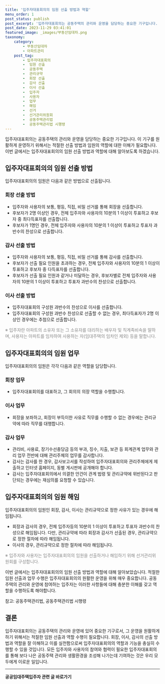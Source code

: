 ```yaml
---
title: '입주자대표회의의 임원 선출 방법과 역할'
menu_order: 1
post_status: publish
post_excerpt: '입주자대표회의는 공동주택의 관리와 운영을 담당하는 중요한 기구입니다. 이 기구를 원활하게 운영하기 위해서는 적절한 선출 방법과 임원의 역할에 대한 이해가 필요합니다. 이번 글에서는 입주자대표회의의 임원 선출 방법과 역할에 대해 알아보도록 하겠습니다.'
post_date: 2023-11-29 03:41:01
featured_image: _images/부동산임대차.png
taxonomy:
    category:
        - 부동산임대차
        - 아파트관리
    post_tag:
        - 입주자대표회의
        -  임원 선출
        -  공동주택
        -  관리규약
        -  회장 선출
        -  감사 선출
        -  이사 선출
        -  입주자
        -  사용자
        -  업무
        -  해임
        -  선거
        -  선거관리위원회
        -  공동주택관리법
        -  공동주택관리법 시행령
---
```



입주자대표회의는 공동주택의 관리와 운영을 담당하는 중요한 기구입니다. 이 기구를 원활하게 운영하기 위해서는 적절한 선출 방법과 임원의 역할에 대한 이해가 필요합니다. 이번 글에서는 입주자대표회의의 임원 선출 방법과 역할에 대해 알아보도록 하겠습니다.

## 입주자대표회의의 임원 선출 방법

입주자대표회의의 임원은 다음과 같은 방법으로 선출됩니다.

### 회장 선출 방법

- 입주자와 사용자의 보통, 평등, 직접, 비밀 선거를 통해 회장을 선출합니다.
- 후보자가 2명 이상인 경우, 전체 입주자와 사용자의 10분의 1 이상이 투표하고 후보자 중 최다득표자를 선출합니다.
- 후보자가 1명인 경우, 전체 입주자와 사용자의 10분의 1 이상이 투표하고 투표자 과반수의 찬성으로 선출합니다.

### 감사 선출 방법

- 입주자와 사용자의 보통, 평등, 직접, 비밀 선거를 통해 감사를 선출합니다.
- 후보자가 선출 필요 인원을 초과하는 경우, 전체 입주자와 사용자의 10분의 1 이상이 투표하고 후보자 중 다득표자를 선출합니다.
- 후보자가 선출 필요 인원과 같거나 미달하는 경우, 후보자별로 전체 입주자와 사용자의 10분의 1 이상이 투표하고 투표자 과반수의 찬성으로 선출합니다.

### 이사 선출 방법

- 입주자대표회의 구성원 과반수의 찬성으로 이사를 선출합니다.
- 입주자대표회의 구성원 과반수 찬성으로 선출할 수 없는 경우, 최다득표자가 2명 이상인 경우에는 추첨으로 선출합니다.

<span style="color:#888">※ 입주자란 아파트의 소유자 또는 그 소유자를 대리하는 배우자 및 직계족비속을 말하며, 사용자는 아파트를 임차하여 사용하는 자(임대주택의 임차인 제외) 등을 말합니다.</span>

## 입주자대표회의의 임원 업무

입주자대표회의의 임원은 각각 다음과 같은 역할을 담당합니다.

### 회장 업무

- 입주자대표회의를 대표하고, 그 회의의 의장 역할을 수행합니다.

### 이사 업무

- 회장을 보좌하고, 회장이 부득이한 사유로 직무를 수행할 수 없는 경우에는 관리규약에 따라 직무를 대행합니다.

### 감사 업무

- 관리비, 사용료, 장기수선충당금 등의 부과, 징수, 지출, 보관 등 회계관계 업무와 관리 업무 전반에 대해 관리주체의 업무를 감사합니다.
- 감사는 감사를 한 경우, 감사보고서를 작성하여 입주자대표회의와 관리주체에게 제출하고 인터넷 홈페이지, 동별 게시판에 공개해야 합니다.
- 감사는 입주자대표회의에서 의결한 안건이 관계 법령 및 관리규약에 위반된다고 판단되는 경우에는 재심의를 요청할 수 있습니다.

## 입주자대표회의의 임원 해임

입주자대표회의의 임원인 회장, 감사, 이사는 관리규약으로 정한 사유가 있는 경우에 해임됩니다.

- 회장과 감사의 경우, 전체 입주자등의 10분의 1 이상이 투표하고 투표자 과반수의 찬성으로 해임됩니다. 다만, 관리규약에 따라 회장과 감사가 선출된 경우, 관리규약으로 정한 절차에 따라 해임됩니다.
- 이사의 경우, 관리규약으로 정한 절차에 따라 해임됩니다.

<span style="color:#888">※ 입주자와 사용자는 입주자대표회의의 임원을 선출하거나 해임하기 위해 선거관리위원회를 구성합니다.</span>

이번 글에서는 입주자대표회의의 임원 선출 방법과 역할에 대해 알아보았습니다. 적절한 임원 선출과 업무 수행은 입주자대표회의의 원활한 운영을 위해 매우 중요합니다. 공동주택의 관리와 운영에 참여하는 입주자는 이러한 사항들에 대해 충분한 이해를 갖고 역할을 수행하도록 해야합니다.

참고: 공동주택관리법, 공동주택관리법 시행령

## 결론

입주자대표회의는 공동주택의 관리와 운영에 있어 중요한 기구로서, 그 운영을 원활하게 하기 위해서는 적절한 임원 선출과 역할 수행이 필요합니다. 회장, 이사, 감사의 선출 방법과 역할을 잘 이해하고 이를 실천함으로써 입주자대표회의의 역할과 기능을 충실히 수행할 수 있을 것입니다. 모든 입주자와 사용자의 참여와 협력이 필요한 입주자대표회의를 통해 보다 나은 공동주택 관리와 생활환경을 조성해 나가는데 기여하는 것은 우리 모두에게 이로운 일입니다.
<!-- wp:separator -->
<hr class="wp-block-separator has-alpha-channel-opacity"/>
<!-- /wp:separator -->

<!-- wp:group {"backgroundColor":"base","layout":{"type":"constrained"}} -->
<div class="wp-block-group has-base-background-color has-background"><!-- wp:paragraph {"align":"center","fontSize":"medium"} -->
<p class="has-text-align-center has-large-font-size"><strong>공공임대주택입주자 관련 글 바로가기</strong></p>
<!-- /wp:paragraph -->


<!-- wp:latest-posts
{"categories":[{"id":23059,"count":19,"description":"","link":"https://uknowlaw.com/category/%ea%b3%b5%ea%b3%b5%ec%9e%84%eb%8c%80%ec%a3%bc%ed%83%9d%ec%9e%85%ec%a3%bc%ec%9e%90/","name":"공공임대주택입주자","slug":"공공임대주택입주자","taxonomy":"category","parent":0,"meta":[],"_links":{"self":[{"href":"https://uknowlaw.com/wp-json/wp/v2/categories/23059"}],"collection":[{"href":"https://uknowlaw.com/wp-json/wp/v2/categories"}],"about":[{"href":"https://uknowlaw.com/wp-json/wp/v2/taxonomies/category"}],"wp:post_type":[{"href":"https://uknowlaw.com/wp-json/wp/v2/posts?categories=23059"}],"curies":[{"name":"wp","href":"https://api.w.org/{rel}","templated":true}]}}],"postsToShow":100,"excerptLength":28,"postLayout":"grid","columns":2,"featuredImageAlign":"left","featuredImageSizeSlug":"large","fontSize":"small"} /--></div>
<!-- /wp:group -->